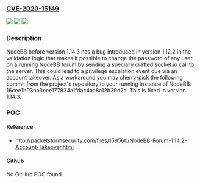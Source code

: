 ### [CVE-2020-15149](https://cve.mitre.org/cgi-bin/cvename.cgi?name=CVE-2020-15149)
![](https://img.shields.io/static/v1?label=Product&message=NodeBB&color=blue)
![](https://img.shields.io/static/v1?label=Version&message=n%2Fa&color=blue)
![](https://img.shields.io/static/v1?label=Vulnerability&message=%7B%22CWE-269%22%3A%22Improper%20Privilege%20Management%22%7D&color=brighgreen)

### Description

NodeBB before version 1.14.3 has a bug introduced in version 1.12.2 in the validation logic that makes it possible to change the password of any user on a running NodeBB forum by sending a specially crafted socket.io call to the server. This could lead to a privilege escalation event due via an account takeover. As a workaround you may cherry-pick the following commit from the project's repository to your running instance of NodeBB: 16cee1b03ba3eee177834a1fdac4aa8a12b39d2a. This is fixed in version 1.14.3.

### POC

#### Reference
- http://packetstormsecurity.com/files/159560/NodeBB-Forum-1.14.2-Account-Takeover.html

#### Github
No GitHub POC found.

